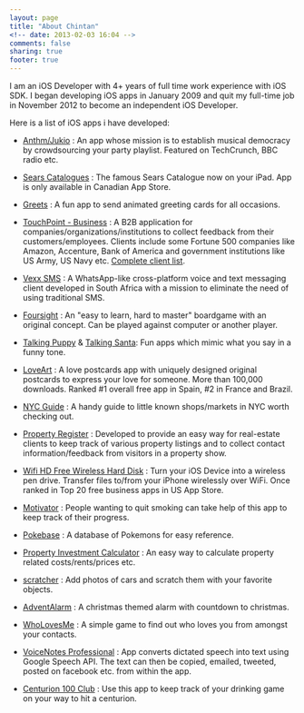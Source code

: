 ```yaml
---
layout: page
title: "About Chintan"
<!-- date: 2013-02-03 16:04 -->
comments: false
sharing: true
footer: true
---
```


I am an iOS Developer with 4+ years of full time work experience with iOS SDK. I began developing iOS apps in January 2009 and quit my full-time job in November 2012 to become an independent iOS Developer.

Here is a list of iOS apps i have developed:

* [Anthm/Jukio](http://juk.io/) : An app whose mission is to establish musical democracy by crowdsourcing your party playlist. Featured on TechCrunch, BBC radio etc.

* [Sears Catalogues](http://itunes.apple.com/ca/app/id475366265) : The famous Sears Catalogue now on your iPad. App is only available in Canadian App Store.

* [Greets](https://itunes.apple.com/app/id631229800) : A fun app to send animated greeting cards for all occasions.

* [TouchPoint - Business](http://itunes.apple.com/app/id398243844) : A B2B application for companies/organizations/institutions to collect feedback from their customers/employees. Clients include some Fortune 500 companies like Amazon, Accenture, Bank of America and government institutions like US Army, US Navy etc. [Complete client list](http://opinionmeter.com/customers/client-lists/).

* [Vexx SMS](http://itunes.apple.com/app/id414878972) : A WhatsApp-like cross-platform voice and text messaging client developed in South Africa with a mission to eliminate the need of using traditional SMS.

* [Foursight](http://itunes.apple.com/app/id353074631) : An "easy to learn, hard to master" boardgame with an original concept. Can be played against computer or another player.

* [Talking Puppy](http://itunes.apple.com/app/id478685356) & [Talking Santa](http://itunes.apple.com/app/id478992750): Fun apps which mimic what you say in a funny tone. 

* [LoveArt](http://itunes.apple.com/app/id417628291) : A love postcards app with uniquely designed original postcards to express your love for someone. More than 100,000 downloads. Ranked #1 overall free app in Spain, #2 in France and Brazil.

* [NYC Guide](http://itunes.apple.com/app/id576738106) : A handy guide to little known shops/markets in NYC worth checking out.

* [Property Register](http://itunes.apple.com/au/app/id383048702) : Developed to provide an easy way for real-estate clients to keep track of various property listings and to collect contact information/feedback from visitors in a property show.

* [Wifi HD Free Wireless Hard Disk](http://itunes.apple.com/app/id311170976) : Turn your iOS Device into a wireless pen drive. Transfer files to/from your iPhone wirelessly over WiFi. Once ranked in Top 20 free business apps in US App Store.

* [Motivator](http://itunes.apple.com/app/id425705079) : People wanting to quit smoking can take help of this app to keep track of their progress. 

* [Pokebase](http://itunes.apple.com/app/id362485621) : A database of Pokemons for easy reference.

* [Property Investment Calculator](http://itunes.apple.com/app/id341316759) : An easy way to calculate property related costs/rents/prices etc.

* [scratcher](http://itunes.apple.com/app/scratcher/id393383034) : Add photos of cars and scratch them with your favorite objects.

* [AdventAlarm](http://itunes.apple.com/app/id404558997) : A christmas themed alarm with countdown to christmas.

* [WhoLovesMe](http://itunes.apple.com/app/id418915745) : A simple game to find out who loves you from amongst your contacts.

* [VoiceNotes Professional](http://itunes.apple.com/app/id589053985) : App converts dictated speech into text using Google Speech API. The text can then be copied, emailed, tweeted, posted on facebook etc. from within the app. 

* [Centurion 100 Club](http://itunes.apple.com/app/id418319776) : Use this app to keep track of your drinking game on your way to hit a centurion.